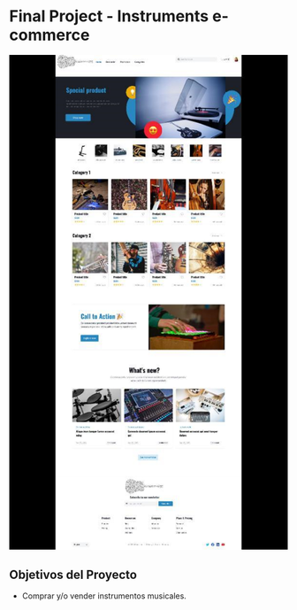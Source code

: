 
# Final Project - Instruments e-commerce

<p align="center">
  <img src="./proyectofinal.png" />
</p>

## Objetivos del Proyecto

- Comprar y/o vender instrumentos musicales.
